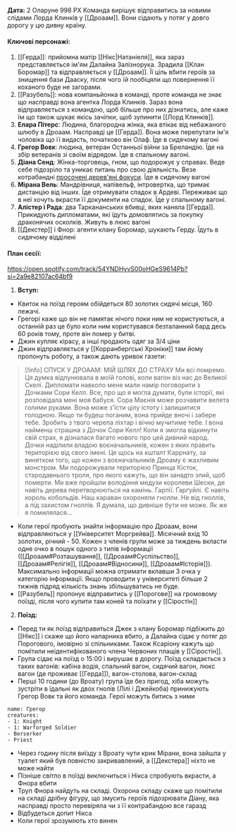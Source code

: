 **Дата:** 2 Оларуне 998 РХ
Команда вирішує відправитись за новими слідами Лорда Клинків у [[Дроаам]]. Вони сідають у потяг у довго дорогу у цю дивну країну.

#### **Ключові персонажі:**
1. [[Герда]]: прийомна матір [[Нікс|Натаніеля]], яка зараз представляється ім'ям Далайна Залізнорука. Зрадила [[Клан Боромар]] та відправляється у [[Дроаам]]. Її ціль вбити героїв за знищення бази Дааску, після чого їй пообіцяли що повернення її коханого буде не загорами. 
2. [[Разубель]]: нова компаньйонка в команді, проте команда не знає що насправді вона агентка Лорда Клинків. Зараз вона відправляється з командою, щоб більше про них дізнатись, але каже їм що також шукає якісь зачіпки, щоб зупинити [[Лорд Клинків]].
3. **Елара Пітерс**: Людина, благородна жінка, яка втікає від небажаного шлюбу в Дроаам. Насправді це [[Герда]]. Вона може перепутати ім'я чоловіка що її видасть, початково він Олаф. Їде в сидячому вагоні
4. **Грегор Вовк**: людина, ветеран Останньої війни за Бреландію. Їде на збір ветеранів зі своїм відрядом. Їде в спальному вагоні. 
5. **Діана Сенд**: Жінка-торговець, гном, що подорожує у справах. Веде себе підозріло та уникає питань про свою діяльність. Везе котрабандні [просочені дерев'яні фокуси](https://www.dndbeyond.com/magic-items/215726-imbued-wood-focus). Їде в сидячому вагоні
6. **Мірана Вель**: Мандрівниця, напівельф, інтровертка, що тримає дистанцію від інших. Їде отримувати спадок в Ардеві. Переживає що в неї хочуть вкрасти її документи на спадок. Їде у спальному вагоні.
7. **Алістер і Рада**: два Таркананських вбивці, яких наняла [[Герда]]. Прикидують дипломатами, які їдуть домовлятись за покупку драконячих осколків. Живуть в люкс вагоні
8. [[Декстер]] і Фнор: агенти клану Боромар, шукають Герду. Їдуть в сидячому відділені
#### **План сесії:**
https://open.spotify.com/track/54YNDHyvS00oHGeS9614Pb?si=2a9e82107ac64bf9
1. **Вступ:**
- Квиток на поїзд героям обійдеться 80 золотих сидячі місця, 160 лежачі.
- Грегорі каже що він не памятає нічого поки ним не користуються, а останній раз це було коли ним користувався безталанний бард десь 60 років тому, проте він помер у битві.
- Джин купляє кірасу, а інші продають одяг за 3/4 ціни
- Джин відправляється у [[Корранбергські Хроніки]] там йому пропонуть роботу, а також дають уривок газети:
>[!info] СПУСК У ДРОААМ: МІЙ ШЛЯХ ДО СТРАХУ
  > Ми всі помремо. Ця думка відлунювала в моїй голові, коли вагон віз нас до Великої Скелі. Дипломати навколо мене мали намір поговорити з Дочками Сори Келл. Все, про що я могла думати, були історії, які розповідала мені моя бабуся. Сора Маєнія може розчавити велета голими руками. Вона може з'їсти цілу істоту і залишитися голодною. Якщо ти будеш поганим, вона прийде вночі і забере тебе. Зробить з твого черепа ліхтар і вічно мучитиме тебе. І вона найменш страшна з Дочок Сори Келл!
> Коли я змогла відкинути свій страх, я дізналася багато нового про цей дивний народ. Дочки наділили владою воєначальників, кожен з яких править територією від свого імені. Це щось на кшталт Каррнату, за винятком того, що кожен з воєначальників Дроаму є жахливим монстром. Ми подорожували територією Принца Кісток, стародавнього троля, про якого кажуть, що він занадто злий, щоб померти. Ми вже пройшли володіння медузи королеви Шески, де навіть дерева перетворюються на камінь. Гарпії. Ґарґуйлі. Є навіть король кобольдів. Наш караван охороняли гнолли. Не від гноллів, а під захистом гноллів. Я думала, що дивніше бути не може. Як же я помилялася...

- Коли герої пробують знайти інформацію про Дроаам, вони відправляються у [[Університет Моргрейва]]. Місячний вхід 10 золотих, річний - 50. Кожен з членів групи може за тиждень вкласти одне очко в пошук одного з типів інформації ([[Дроаам#Розташування]], [[Дроаам#Суспільство]], [[Дроаам#Релігія]], [[Дроаам#Відносини]], [[Дроаам#Історія]]). Максимально інформації можна отримати вклавши 3 очка у категорію інформації. Якщо проводити у університеті більше 2 тижнів підряд кількість знань збільшуватись не буде.
- [[Разубель]] пропонує відправитись у [[Порогове]] на громовому поїзді, після чого купити там коней та поїхати у [[Сіростін]]

2. **Поїзд:**
- Перед ти як поїзд відправиться Джек з клану Боромар підбіжить до [[Нікс]] і скаже що його напарника вбито, а Далайна сідає у потяг до Порогового, імовірно зі спільниками. Також Ксаріону кажуть що помітили неідентифікованого члена Червоних плащів у [[Сіростін]].
- Група сідає на поїзд о 15:00 і вирушає в дорогу. Поїзд складається з таких вагонів: кабіна водія, спальний вагон, сидячий вагон, люкс вагон (де проживає [[Герда]]), вагон-столова, вагон-склад
- Перші 10 години (до Вроату) група їде без пригод, хіба можуть зустріти в їдальні як двох гнолів (Лілі і Джейкоба) принижують Грегор Вовк та його команда. Герої можуть битись з ними
```encounter 
name: Грегор 
creatures: 
- 1: Knight
- 1: Warforged Soldier
- Berserker
- Priest
```
- Через годину після виїзду з Вроату чути крик Мірани, вона зайшла у туалет який був повністю закривавлений, а [[Декстера]] ніхто не може найти
- Пізніше світло в поїзді виключиться і Нікса спробують вкрасти, а Фнора вбити
- Труп Фнора найдуть на складі. Охорона складу скаже що помітили на складі дрібну фігуру, що змусить героїв підозрювати Діану, яка насправді просто перевіряла чи з її контрабандою все гаразд
- Відбудеться допит Нікса 
- Коли герої зрозуміють хто винен